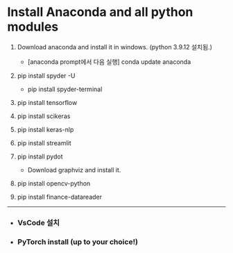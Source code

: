 # Install Anaconda and all python modules

1. Download anaconda and install it in windows.  (python 3.9.12 설치됨.)
   * [anaconda prompt에서 다음 실행] conda update anaconda
  
2. pip install spyder -U
   * pip install spyder-terminal
  
3. pip install tensorflow
4. pip install scikeras
5. pip install keras-nlp
6. pip install streamlit
7. pip install pydot
   * Download graphviz and install it.
8. pip install opencv-python
9. pip install finance-datareader 

---

- ### VsCode 설치 
- ### PyTorch install (up to your choice!)
